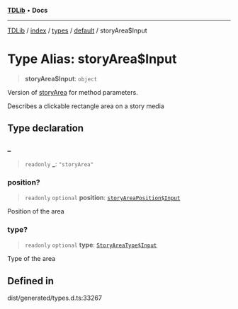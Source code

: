 [**TDLib**](../../../../../../README.md) • **Docs**

***

[TDLib](../../../../../../modules.md) / [index](../../../../../README.md) / [types](../../../README.md) / [default](../README.md) / storyArea$Input

# Type Alias: storyArea$Input

> **storyArea$Input**: `object`

Version of [storyArea](storyArea.md) for method parameters.

Describes a clickable rectangle area on a story media

## Type declaration

### \_

> `readonly` **\_**: `"storyArea"`

### position?

> `readonly` `optional` **position**: [`storyAreaPosition$Input`](storyAreaPosition$Input.md)

Position of the area

### type?

> `readonly` `optional` **type**: [`StoryAreaType$Input`](StoryAreaType$Input.md)

Type of the area

## Defined in

dist/generated/types.d.ts:33267
